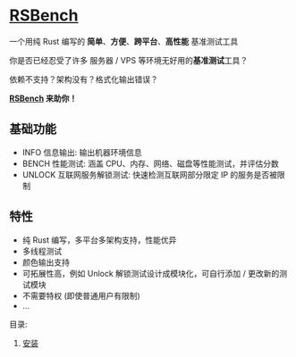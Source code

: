 # [RSBench](https://github.com/rsbench/rsbench)

一个用纯 Rust 编写的 **简单**、**方便**、**跨平台**、**高性能** 基准测试工具

你是否已经忍受了许多 服务器 / VPS 等环境无好用的**基准测试**工具？

依赖不支持？架构没有？格式化输出错误？

**[RSBench](https://github.com/rsbench/rsbench) 来助你！**

## 基础功能
- INFO 信息输出: 输出机器环境信息
- BENCH 性能测试: 涵盖 CPU、内存、网络、磁盘等性能测试，并评估分数
- UNLOCK 互联网服务解锁测试: 快速检测互联网部分限定 IP 的服务是否被限制

## 特性
- 纯 Rust 编写，多平台多架构支持，性能优异
- 多线程测试
- 颜色输出支持
- 可拓展性高，例如 Unlock 解锁测试设计成模块化，可自行添加 / 更改新的测试模块
- 不需要特权 (即使普通用户有限制)
- ...

目录:

1. [安装](install.zh.md)